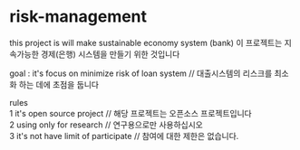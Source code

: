 # risk-management

this project is will make sustainable economy system (bank)
이 프로젝트는 지속가능한 경제(은행) 시스템을 만들기 위한 것입니다


goal : it's focus on minimize risk of loan system // 대출시스템의 리스크를 최소화 하는 데에 초점을 둡니다

<p>
rules<br>
1 it's open source project // 해당 프로젝트는 오픈소스 프로젝트입니다 <br>
2 using only for research // 연구용으로만 사용하십시오<br>
3 it's not have limit of participate // 참여에 대한 제한은 없습니다.<br>

</p>
